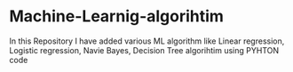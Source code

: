 # Machine-Learnig-algorihtim
In this Repository I have added various ML algorithm like Linear regression, Logistic regression, Navie Bayes, Decision Tree algorihtim using PYHTON code
